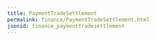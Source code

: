 ```yaml
---
title: PaymentTradeSettlement
permalink: finance/PaymentTradeSettlement.html
jsonid: finance_paymenttradesettlement
---
```

